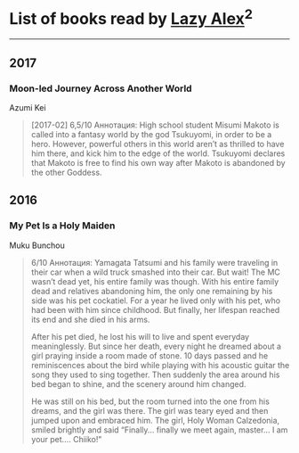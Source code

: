 # List of books read by [Lazy Alex](https://plus.google.com/113945124059684992236)<sup>2</sup>
---

## 2017

### Moon-led Journey Across Another World
Azumi Kei
> [2017-02] 6,5/10 Аннотация: 
> High school student Misumi Makoto is called into a fantasy world by the god Tsukuyomi, in order to be a hero. However, powerful others in this world aren’t as thrilled to have him there, and kick him to the edge of the world. Tsukuyomi declares that Makoto is free to find his own way after Makoto is abandoned by the other Goddess.



## 2016

### My Pet Is a Holy Maiden
Muku Bunchou
> 6/10 Аннотация:
> Yamagata Tatsumi and his family were traveling in their car when a wild truck smashed into their car. But wait! The MC wasn’t dead yet, his entire family was though. With his entire family dead and relatives abandoning him, the only one remaining by his side was his pet cockatiel. For a year he lived only with his pet, who had been with him since childhood. But finally, her lifespan reached its end and she died in his arms.
> 
> After his pet died, he lost his will to live and spent everyday meaninglessly. But since her death, every night he dreamed about a girl praying inside a room made of stone. 10 days passed and he reminiscences about the bird while playing with his acoustic guitar the song they used to sing together. Then suddenly the area around his bed began to shine, and the scenery around him changed.
> 
> He was still on his bed, but the room turned into the one from his dreams, and the girl was there. The girl was teary eyed and then jumped upon and embraced him. The girl, Holy Woman Calzedonia, smiled brightly and said “Finally… finally we meet again, master… I am your pet…. Chiiko!”



